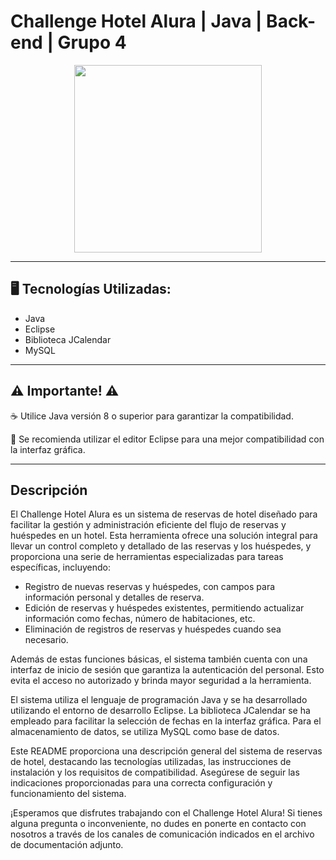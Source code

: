 # Challenge Hotel Alura | Java | Back-end | Grupo 4

<p align="center">
     <img width="300" height="300" src="https://user-images.githubusercontent.com/91544872/189419040-c093db78-c970-4960-8aca-ffcc11f7ffaf.png">
</p>

---

## 🖥️ Tecnologías Utilizadas:

- Java
- Eclipse
- Biblioteca JCalendar
- MySQL

---

## ⚠️ Importante! ⚠️

☕ Utilice Java versión 8 o superior para garantizar la compatibilidad.

📝 Se recomienda utilizar el editor Eclipse para una mejor compatibilidad con la interfaz gráfica.

---

## Descripción

El Challenge Hotel Alura es un sistema de reservas de hotel diseñado para facilitar la gestión y administración eficiente del flujo de reservas y huéspedes en un hotel. Esta herramienta ofrece una solución integral para llevar un control completo y detallado de las reservas y los huéspedes, y proporciona una serie de herramientas especializadas para tareas específicas, incluyendo:

- Registro de nuevas reservas y huéspedes, con campos para información personal y detalles de reserva.
- Edición de reservas y huéspedes existentes, permitiendo actualizar información como fechas, número de habitaciones, etc.
- Eliminación de registros de reservas y huéspedes cuando sea necesario.

Además de estas funciones básicas, el sistema también cuenta con una interfaz de inicio de sesión que garantiza la autenticación del personal. Esto evita el acceso no autorizado y brinda mayor seguridad a la herramienta.

El sistema utiliza el lenguaje de programación Java y se ha desarrollado utilizando el entorno de desarrollo Eclipse. La biblioteca JCalendar se ha empleado para facilitar la selección de fechas en la interfaz gráfica. Para el almacenamiento de datos, se utiliza MySQL como base de datos.




























Este README proporciona una descripción general del sistema de reservas de hotel, destacando las tecnologías utilizadas, las instrucciones de instalación y los requisitos de compatibilidad. Asegúrese de seguir las indicaciones proporcionadas para una correcta configuración y funcionamiento del sistema.

¡Esperamos que disfrutes trabajando con el Challenge Hotel Alura! Si tienes alguna pregunta o inconveniente, no dudes en ponerte en contacto con nosotros a través de los canales de comunicación indicados en el archivo de documentación adjunto.
